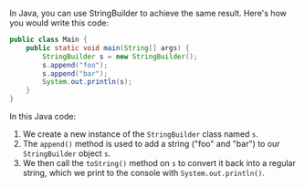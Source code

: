  In Java, you can use StringBuilder to achieve the same result. Here's how you would write this code:

```java
public class Main {
    public static void main(String[] args) {
        StringBuilder s = new StringBuilder();
        s.append("foo");
        s.append("bar");
        System.out.println(s);
    }
}
```
In this Java code:
1. We create a new instance of the `StringBuilder` class named `s`.
2. The `append()` method is used to add a string ("foo" and "bar") to our `StringBuilder` object `s`.
3. We then call the `toString()` method on `s` to convert it back into a regular string, which we print to the console with `System.out.println()`.
